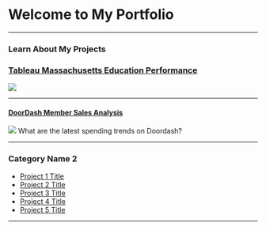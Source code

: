 # Welcome to My Portfolio

---

### Learn About My Projects
### [Tableau Massachusetts Education Performance](/sample_project)
<img src="https://cdn10.bostonmagazine.com/wp-content/uploads/sites/2/2018/05/bostonlatinfb.jpg"/>

---
#### [DoorDash Member Sales Analysis]()
[<img src="https://media.licdn.com/dms/image/v2/D5612AQHDfadlZtTN9Q/article-cover_image-shrink_720_1280/B56ZfIM6WYHUAM-/0/1751410523511?e=1758758400&v=beta&t=4o7NcNbAZDQm9PsFWZpFDcFcE9rly1QOVyLI4jitj5E"/>](https://www.linkedin.com/pulse/doordash-member-purchasing-trends-andhy-alvarez-ffzlc/?trackingId=yuK1PVM4T3RovncPi8kQew%3D%3D)
What are the latest spending trends on Doordash?


---

### Category Name 2

- [Project 1 Title](http://example.com/)
- [Project 2 Title](http://example.com/)
- [Project 3 Title](http://example.com/)
- [Project 4 Title](http://example.com/)
- [Project 5 Title](http://example.com/)

---




